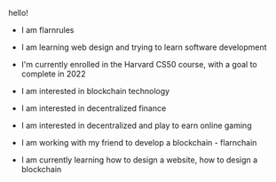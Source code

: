 hello!

- I am flarnrules
- I am learning web design and trying to learn software development
- I'm currently enrolled in the Harvard CS50 course, with a goal to complete in 2022

- I am interested in blockchain technology
- I am interested in decentralized finance
- I am interested in decentralized and play to earn online gaming
- I am working with my friend to develop a blockchain - flarnchain
- I am currently learning how to design a website, how to design a blockchain

<!---
flarnrules/flarnrules is a ✨ special ✨ repository because its `README.md` (this file) appears on your GitHub profile.
You can click the Preview link to take a look at your changes.
--->
